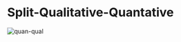 # Split-Qualitative-Quantative

<img src="https://i.ytimg.com/vi/7bsNWq2A5gI/sddefault.jpg" alt="quan-qual"/>
